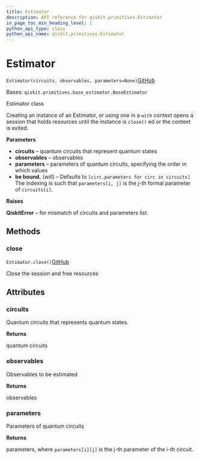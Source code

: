 ```yaml
---
title: Estimator
description: API reference for qiskit.primitives.Estimator
in_page_toc_min_heading_level: 1
python_api_type: class
python_api_name: qiskit.primitives.Estimator
---
```


# Estimator

<span id="qiskit.primitives.Estimator" />

`Estimator(circuits, observables, parameters=None)`[GitHub](https://github.com/qiskit/qiskit/tree/stable/0.20/qiskit/primitives/estimator.py "view source code")

Bases: `qiskit.primitives.base_estimator.BaseEstimator`

Estimator class

Creating an instance of an Estimator, or using one in a `with` context opens a session that holds resources until the instance is `close()` ed or the context is exited.

**Parameters**

*   **circuits** – quantum circuits that represent quantum states
*   **observables** – observables
*   **parameters** – parameters of quantum circuits, specifying the order in which values
*   **be bound.** (*will*) – Defaults to `[circ.parameters for circ in circuits]` The indexing is such that `parameters[i, j]` is the j-th formal parameter of `circuits[i]`.

**Raises**

**QiskitError** – for mismatch of circuits and parameters list.

## Methods

### close

<span id="qiskit.primitives.Estimator.close" />

`Estimator.close()`[GitHub](https://github.com/qiskit/qiskit/tree/stable/0.20/qiskit/primitives/estimator.py "view source code")

Close the session and free resources

## Attributes

<span id="qiskit.primitives.Estimator.circuits" />

### circuits

Quantum circuits that represents quantum states.

**Returns**

quantum circuits

<span id="qiskit.primitives.Estimator.observables" />

### observables

Observables to be estimated

**Returns**

observables

<span id="qiskit.primitives.Estimator.parameters" />

### parameters

Parameters of quantum circuits

**Returns**

parameters, where `parameters[i][j]` is the j-th parameter of the i-th circuit.

